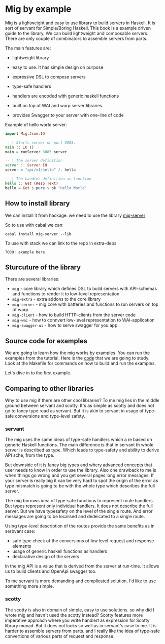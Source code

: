 # Mig by example

Mig is a lightweight and easy to use library to build servers in Haskell.
It is sort of servant for Simple/Boring Haskell.
This book is a example driven guide to the library.
We can build lightweight and composable servers. 
There are only couple of combinators to assemble servers from parts.

The main features are:

* lightweight library

* easy to use. It has simple design on purpose

* expressive DSL to compose servers

* type-safe handlers

* handlers are encoded with generic haskell functions

* built on top of WAI and warp server libraries.

* provides Swagger to your server with one-line of code

Example of hello world server:


```haskell
import Mig.Json.IO

-- | Starts server on port 8085.
main :: IO ()
main = runServer 8085 server

-- | The server definition
server :: Server IO
server = "api/v1/hello" /. hello

-- | The handler definition as function
hello :: Get (Resp Text)
hello = Get $ pure $ ok "Hello World"
```


## How to install library

We can install it from hackage. 
we need to use the library [mig-server](https://hackage.haskell.org/package/mig-server)

So to use with cabal we can:

```
cabal install mig-server --lib
```

To use with stack we can link to the repo in extra-deps

```
TODO: example here
```

## Sturcuture of the library

There are several libraries:

- `mig` - core library which defines DSL to build servers with API-schemas and functions to render it to low-level representation. 
- `mig-extra` - extra addons to the core library
- `mig-server` - mig core with batteries and functions to run servers on top of warp.
- `mig-client` - how to build HTTP-clients from the server code
- `mig-wai` - how to connvert low-level representation to WAI-application
- `mig-swagger-ui` - how to serve swagger for you app.

## Source code for examples

We are going to learn how the mig works by examples.
You can run the examples from the tutorial. Here is the [code](https://github.com/anton-k/mig/tree/main/examples/mig-example-apps#readme) that we are going to study.
Look at the Makefile for commands on how to build and run the examples.

Let's dive in to the first example.

## Comparing to other libraries

Why to use mig if there are other cool libraries?
To me mig lies in the middle ground between servant and scotty.
It's as simple as  scotty and does not go to fancy type road as servant.
But it is akin to servant in usage of type-safe conversions and type-level safety.

### servant

The mig uses the same ideas of type-safe handlers which a re based on generic Haskell functions.
The main difference is that in servant th whole server is described as type. 
Which leads to type-safety and ability to derive API sche, from the type.

But downside of it is fancy big types and whery advanced concepts that user needs to know
in order to use the library. Also one drawback to me is when things go wrong and you get
several pages long error messages. If your server is really big it can be very hard to spot
the origin of the error as type mismatch is going to be with the whole type which describes 
the full server.

The mig borrows idea of type-safe functions to represent route handlers. 
But types represent only individual handlers. It does not describe the full server.
But we have typesafety on the level of the single route. And error messages are going
to be localised and dedeicated to a single route. 

Using type-level description of the routes provide the same benefits as in serbvant case:

* safe type check of the conversions of low level request and response elements
* usage of generic haskell functions as handlers
* declarative design of the servers

In the mig API is a value that is derived from the server at run-time. 
It allows us to build clients and OpenApi swagger too.

To me servant is more demanding and complicated solution. I'd like to use 
something more simple.

### scotty

The scotty is also in domain of simple, easy to use solutions. 
so why did I wrote mig and havn't used the scotty instead?
Scotty features more imperative approach where you write handlert as 
expression for Scotty library monad. But it does not looks so well as in servant's case to me.
It is harder to assemble servers from parts. and I really like the idea of type-safe
convertions of various parts of request and response. 

